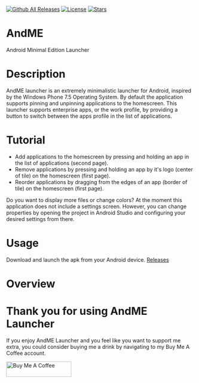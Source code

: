 [![Github All Releases](https://img.shields.io/github/downloads/jetspiking/AndME/total.svg)]()
[![License](https://img.shields.io/github/license/jetspiking/AndME.svg)]()
[![Stars](https://img.shields.io/github/stars/jetspiking/AndME.svg)]()

# AndME
Android Minimal Edition Launcher

# Description
AndME launcher is an extremely minimalistic launcher for Android, inspired by the Windows Phone 7.5 Operating System. By default the application supports pinning and unpinning applications to the homescreen. This launcher supports enterprise apps, or the work profile, by providing a button to switch between the apps profile in the list of applications.

# Tutorial
- Add applications to the homescreen by pressing and holding an app in the list of applications (second page).
- Remove applications by pressing and holding an app by it's logo (center of tile) on the homescreen (first page).
- Reorder applications by dragging from the edges of an app (border of tile) on the homescreen (first page).

Do you want to display more files or change colors? At the moment this application does not include a settings screen. However, you can change properties by opening the project in Android Studio and configuring your desired settings from there.

# Usage
Download and launch the apk from your Android device.
[Releases](https://github.com/jetspiking/AndME/releases)

# Overview

# Thank you for using AndME Launcher
If you enjoy AndME Launcher and you feel like you want to support me extra, you could consider buying me a drink by navigating to my Buy Me A Coffee account.

<a href="https://www.buymeacoffee.com/DustinHendriks" target="_blank"><img src="https://cdn.buymeacoffee.com/buttons/default-orange.png" alt="Buy Me A Coffee" height="41" width="174"></a>

